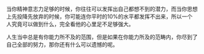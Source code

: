 当你精神意志力足够的时候，你往往可以发挥出自己都想不到的潜力，而当你思想上先投降先放弃的时候，你可能连你平时的10%的水平都发挥不出来，所以一个人究竟可以做到什么，完全看他的心里足不足够强大。

人生当中总是有你能力所不及的范围，但是如果在你能力所及的范畴内，你尽到了自己全部的努力，那你还有什么可以遗憾的呢。